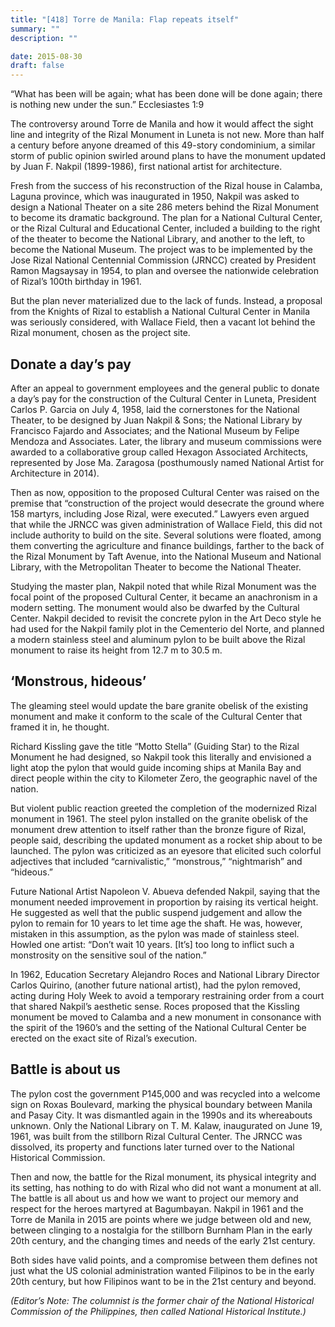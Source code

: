 ```yaml
---
title: "[418] Torre de Manila: Flap repeats itself"
summary: ""
description: ""

date: 2015-08-30
draft: false
---
```


“What has been will be again; what has been done will be done again; there is nothing new under the sun.” Ecclesiastes 1:9

The controversy around Torre de Manila and how it would affect the sight line and integrity of the Rizal Monument in Luneta is not new. More than half a century before anyone dreamed of this 49-story condominium, a similar storm of public opinion swirled around plans to have the monument updated by Juan F. Nakpil (1899-1986), first national artist for architecture.

Fresh from the success of his reconstruction of the Rizal house in Calamba, Laguna province, which was inaugurated in 1950, Nakpil was asked to design a National Theater on a site 286 meters behind the Rizal Monument to become its dramatic background. The plan for a National Cultural Center, or the Rizal Cultural and Educational Center, included a building to the right of the theater to become the National Library, and another to the left, to become the National Museum. The project was to be implemented by the Jose Rizal National Centennial Commission (JRNCC) created by President Ramon Magsaysay in 1954, to plan and oversee the nationwide celebration of Rizal’s 100th birthday in 1961.

But the plan never materialized due to the lack of funds. Instead, a proposal from the Knights of Rizal to establish a National Cultural Center in Manila was seriously considered, with Wallace Field, then a vacant lot behind the Rizal monument, chosen as the project site.

## Donate a day’s pay

After an appeal to government employees and the general public to donate a day’s pay for the construction of the Cultural Center in Luneta, President Carlos P. Garcia on July 4, 1958, laid the cornerstones for the National Theater, to be designed by Juan Nakpil & Sons; the National Library by Francisco Fajardo and Associates; and the National Museum by Felipe Mendoza and Associates. Later, the library and museum commissions were awarded to a collaborative group called Hexagon Associated Architects, represented by Jose Ma. Zaragosa (posthumously named National Artist for Architecture in 2014).

Then as now, opposition to the proposed Cultural Center was raised on the premise that “construction of the project would desecrate the ground where 158 martyrs, including Jose Rizal, were executed.” Lawyers even argued that while the JRNCC was given administration of Wallace Field, this did not include authority to build on the site. Several solutions were floated, among them converting the agriculture and finance buildings, farther to the back of the Rizal Monument by Taft Avenue, into the National Museum and National Library, with the Metropolitan Theater to become the National Theater.

Studying the master plan, Nakpil noted that while Rizal Monument was the focal point of the proposed Cultural Center, it became an anachronism in a modern setting. The monument would also be dwarfed by the Cultural Center. Nakpil decided to revisit the concrete pylon in the Art Deco style he had used for the Nakpil family plot in the Cementerio del Norte, and planned a modern stainless steel and aluminum pylon to be built above the Rizal monument to raise its height from 12.7 m to 30.5 m.

## ‘Monstrous, hideous’

The gleaming steel would update the bare granite obelisk of the existing monument and make it conform to the scale of the Cultural Center that framed it in, he thought.

Richard Kissling gave the title “Motto Stella” (Guiding Star) to the Rizal Monument he had designed, so Nakpil took this literally and envisioned a light atop the pylon that would guide incoming ships at Manila Bay and direct people within the city to Kilometer Zero, the geographic navel of the nation.

But violent public reaction greeted the completion of the modernized Rizal monument in 1961. The steel pylon installed on the granite obelisk of the monument drew attention to itself rather than the bronze figure of Rizal, people said, describing the updated monument as a rocket ship about to be launched. The pylon was criticized as an eyesore that elicited such colorful adjectives that included “carnivalistic,” “monstrous,” “nightmarish” and “hideous.”

Future National Artist Napoleon V. Abueva defended Nakpil, saying that the monument needed improvement in proportion by raising its vertical height. He suggested as well that the public suspend judgement and allow the pylon to remain for 10 years to let time age the shaft. He was, however, mistaken in this assumption, as the pylon was made of stainless steel. Howled one artist: “Don’t wait 10 years. [It’s] too long to inflict such a monstrosity on the sensitive soul of the nation.”

In 1962, Education Secretary Alejandro Roces and National Library Director Carlos Quirino, (another future national artist), had the pylon removed, acting during Holy Week to avoid a temporary restraining order from a court that shared Nakpil’s aesthetic sense. Roces proposed that the Kissling monument be moved to Calamba and a new monument in consonance with the spirit of the 1960’s and the setting of the National Cultural Center be erected on the exact site of Rizal’s execution.

## Battle is about us

The pylon cost the government P145,000 and was recycled into a welcome sign on Roxas Boulevard, marking the physical boundary between Manila and Pasay City. It was dismantled again in the 1990s and its whereabouts unknown. Only the National Library on T. M. Kalaw, inaugurated on June 19, 1961, was built from the stillborn Rizal Cultural Center. The JRNCC was dissolved, its property and functions later turned over to the National Historical Commission.

Then and now, the battle for the Rizal monument, its physical integrity and its setting, has nothing to do with Rizal who did not want a monument at all. The battle is all about us and how we want to project our memory and respect for the heroes martyred at Bagumbayan. Nakpil in 1961 and the Torre de Manila in 2015 are points where we judge between old and new, between clinging to a nostalgia for the stillborn Burnham Plan in the early 20th century, and the changing times and needs of the early 21st century.

Both sides have valid points, and a compromise between them defines not just what the US colonial administration wanted Filipinos to be in the early 20th century, but how Filipinos want to be in the 21st century and beyond.

*(Editor’s Note: The columnist is the former chair of the National Historical Commission of the Philippines, then called National Historical Institute.)*
